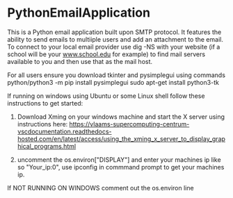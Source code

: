 # PythonEmailApplication

This is a Python email application built upon SMTP protocol. It features the ability to send emails to multiiple users and 
add an attachment to the email. To connect to your local email provider use dig -NS with your website (if a school will be your www.school.edu for example) to find mail servers available to you and then use that as the mail host.

For all users ensure you download tkinter and pysimplegui using commands
    python/python3 -m pip install pysimplegui
    sudo apt-get install python3-tk

If running on windows using Ubuntu or some Linux shell follow these instructions to get started:

1. Download Xming on your windows machine and start the X server using instructions here: https://vlaams-supercomputing-centrum-vscdocumentation.readthedocs-hosted.com/en/latest/access/using_the_xming_x_server_to_display_graphical_programs.html 

2. uncomment the os.environ["DISPLAY"] and enter your machines ip like so "Your_ip:0", use ipconfig in commmand prompt to get your machines ip.

If NOT RUNNING ON WINDOWS
comment out the os.environ line